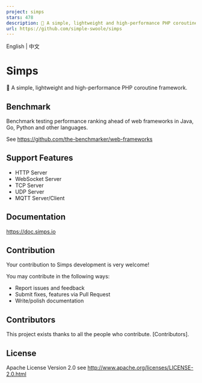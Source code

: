 ```yaml
---
project: simps
stars: 478
description: 🚀 A simple, lightweight and high-performance PHP coroutine framework.
url: https://github.com/simple-swoole/simps
---
```


English | 中文

Simps
=====

🚀 A simple, lightweight and high-performance PHP coroutine framework.

Benchmark
---------

Benchmark testing performance ranking ahead of web frameworks in Java, Go, Python and other languages.

See https://github.com/the-benchmarker/web-frameworks

Support Features
----------------

-   HTTP Server
-   WebSocket Server
-   TCP Server
-   UDP Server
-   MQTT Server/Client

Documentation
-------------

https://doc.simps.io

Contribution
------------

Your contribution to Simps development is very welcome!

You may contribute in the following ways:

-   Report issues and feedback
-   Submit fixes, features via Pull Request
-   Write/polish documentation

Contributors
------------

This project exists thanks to all the people who contribute. \[Contributors\].

License
-------

Apache License Version 2.0 see http://www.apache.org/licenses/LICENSE-2.0.html
